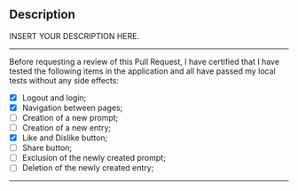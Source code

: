 <!--
Please, include:
- A description of the changes proposed in the pull request.
- A reference to a related issue in your repository:
  - Add keyword "close", "fix" or "resolve" to inform the issue related.
    Example: Resolve #123
-->

## Description

INSERT YOUR DESCRIPTION HERE.

---

Before requesting a review of this Pull Request, I have certified that I have tested the following items in the application and all have passed my local tests without any side effects:

- [x] Logout and login;
- [x] Navigation between pages;
- [ ] Creation of a new prompt;
- [ ] Creation of a new entry;
- [x] Like and Dislike button;
- [ ] Share button;
- [ ] Exclusion of the newly created prompt;
- [ ] Deletion of the newly created entry;

---

<!--
The review can be done after checking all items.
-->
